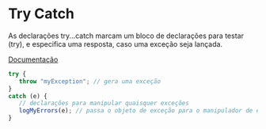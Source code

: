 # Try Catch

As declarações try...catch marcam um bloco de declarações para testar (try),  e especifica uma resposta, caso uma exceção seja lançada.

[Documentação](https://developer.mozilla.org/pt-BR/docs/Web/JavaScript/Reference/Statements/try...catch)

```javascript
try {
   throw "myException"; // gera uma exceção
}
catch (e) {
   // declarações para manipular quaisquer exceções
   logMyErrors(e); // passa o objeto de exceção para o manipulador de erro
}
```